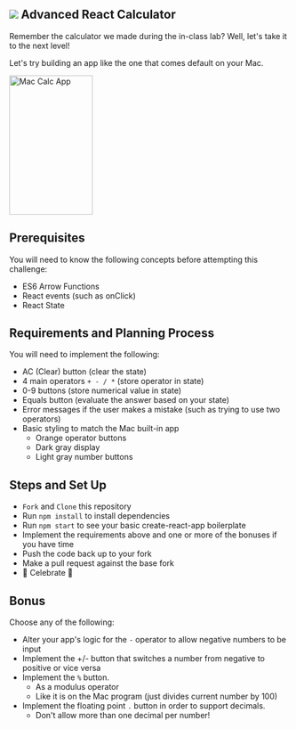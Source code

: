 ## ![](https://s3.amazonaws.com/python-ga/images/GA_Cog_Medium_White_RGB.png) Advanced React Calculator

Remember the calculator we made during the in-class lab? Well, let's take it to the next level! 

Let's try building an app like the one that comes default on your Mac.

<img src="https://res.cloudinary.com/briezh/image/upload/v1556236421/Screen_Shot_2019-04-25_at_4.53.21_PM_iokcbb.png" alt="Mac Calc App" height="250px" width="150px" />

## Prerequisites

You will need to know the following concepts before attempting this challenge:

* ES6 Arrow Functions
* React events (such as onClick)
* React State

## Requirements and Planning Process

You will need to implement the following:

* AC (Clear) button (clear the state)
* 4 main operators `+ - / *` (store operator in state)
* 0-9 buttons (store numerical value in state)
* Equals button (evaluate the answer based on your state)
* Error messages if the user makes a mistake (such as trying to use two operators)
* Basic styling to match the Mac built-in app 
    * Orange operator buttons
    * Dark gray display
    * Light gray number buttons


## Steps and Set Up

* `Fork` and `Clone` this repository
* Run `npm install` to install dependencies
* Run `npm start` to see your basic create-react-app boilerplate
* Implement the requirements above and one or more of the bonuses if you have time
* Push the code back up to your fork
* Make a pull request against the base fork 
* 🎉 Celebrate 🎉

## Bonus

Choose any of the following:

* Alter your app's logic for the `-` operator to allow negative numbers to be input
* Implement the +/- button that switches a number from negative to positive or vice versa
* Implement the `%` button.
    * As a modulus operator
    * Like it is on the Mac program (just divides current number by 100)
* Implement the floating point `.` button in order to support decimals. 
    * Don't allow more than one decimal per number!
